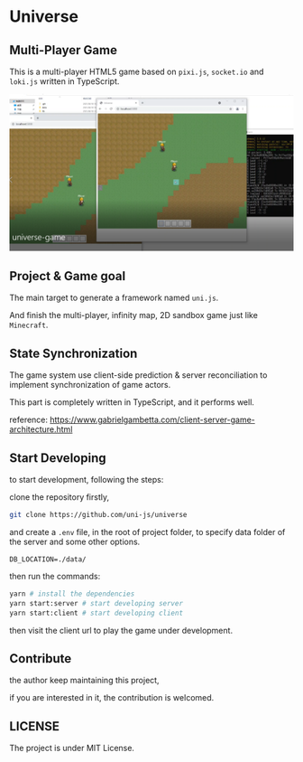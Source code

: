 # Universe

## Multi-Player Game

This is a multi-player HTML5 game based on `pixi.js`, `socket.io` and `loki.js` written in TypeScript.

![](./images/pic1.png)

## Project & Game goal

The main target to generate a framework named `uni.js`.

And finish the multi-player, infinity map, 2D sandbox game just like `Minecraft`.

## State Synchronization

The game system use client-side prediction & server reconciliation to implement synchronization of game actors.

This part is completely written in TypeScript, and it performs well.

reference: <https://www.gabrielgambetta.com/client-server-game-architecture.html>

## Start Developing

to start development, following the steps:

clone the repository firstly,

```bash
git clone https://github.com/uni-js/universe
```

and create a `.env` file, in the root of project folder,
to specify data folder of the server and some other options.

```
DB_LOCATION=./data/
```

then run the commands:

```bash
yarn # install the dependencies
yarn start:server # start developing server
yarn start:client # start developing client
```

then visit the client url to play the game under development.

## Contribute

the author keep maintaining this project,

if you are interested in it, the contribution is welcomed.

## LICENSE

The project is under MIT License.